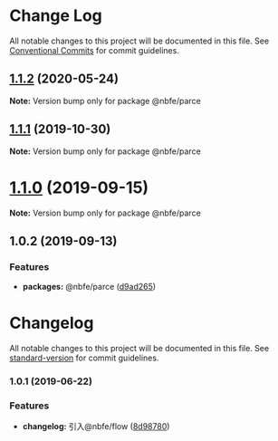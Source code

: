 # Change Log

All notable changes to this project will be documented in this file. See [Conventional Commits](https://conventionalcommits.org) for commit guidelines.

## [1.1.2](https://github.com/shuoshubao/nbfe/compare/@nbfe/parce@1.1.1...@nbfe/parce@1.1.2) (2020-05-24)

**Note:** Version bump only for package @nbfe/parce

## [1.1.1](https://github.com/shuoshubao/nbfe/compare/@nbfe/parce@1.1.0...@nbfe/parce@1.1.1) (2019-10-30)

**Note:** Version bump only for package @nbfe/parce

# [1.1.0](https://github.com/shuoshubao/nbfe/compare/@nbfe/parce@1.0.2...@nbfe/parce@1.1.0) (2019-09-15)

**Note:** Version bump only for package @nbfe/parce

## 1.0.2 (2019-09-13)

### Features

-   **packages:** @nbfe/parce ([d9ad265](https://github.com/shuoshubao/nbfe/commit/d9ad265))

# Changelog

All notable changes to this project will be documented in this file. See [standard-version](https://github.com/conventional-changelog/standard-version) for commit guidelines.

### 1.0.1 (2019-06-22)

### Features

-   **changelog:** 引入@nbfe/flow ([8d98780](https://github.com/shuoshubao/parce/commit/8d98780))
